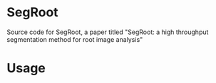 # SegRoot
Source code for SegRoot, a paper titled "SegRoot: a high throughput segmentation method for root image analysis"
# Usage
